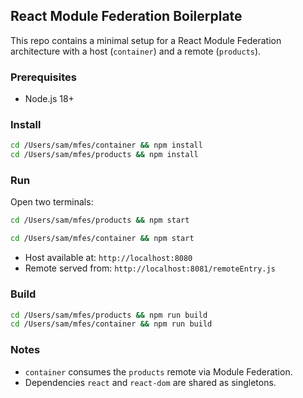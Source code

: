 ## React Module Federation Boilerplate

This repo contains a minimal setup for a React Module Federation architecture with a host (`container`) and a remote (`products`).

### Prerequisites
- Node.js 18+

### Install
```bash
cd /Users/sam/mfes/container && npm install
cd /Users/sam/mfes/products && npm install
```

### Run
Open two terminals:
```bash
cd /Users/sam/mfes/products && npm start
```
```bash
cd /Users/sam/mfes/container && npm start
```

- Host available at: `http://localhost:8080`
- Remote served from: `http://localhost:8081/remoteEntry.js`

### Build
```bash
cd /Users/sam/mfes/products && npm run build
cd /Users/sam/mfes/container && npm run build
```

### Notes
- `container` consumes the `products` remote via Module Federation.
- Dependencies `react` and `react-dom` are shared as singletons.



